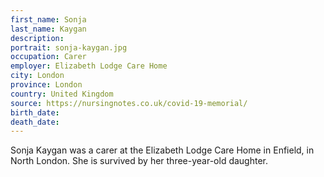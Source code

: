 ```yaml
---
first_name: Sonja
last_name: Kaygan
description: 
portrait: sonja-kaygan.jpg
occupation: Carer
employer: Elizabeth Lodge Care Home
city: London
province: London
country: United Kingdom
source: https://nursingnotes.co.uk/covid-19-memorial/
birth_date: 
death_date: 
---
```


Sonja Kaygan was a carer at the Elizabeth Lodge Care Home in Enfield, in North London. She is survived by her three-year-old daughter.
